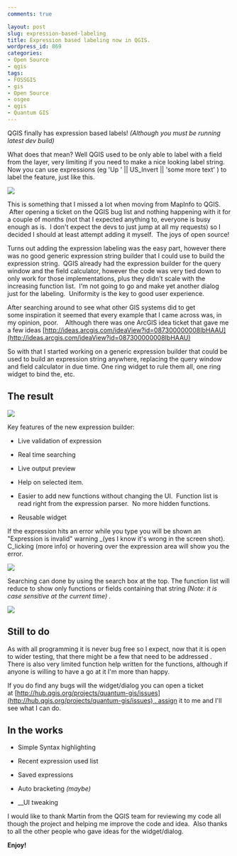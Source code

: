 ```yaml
---
comments: true

layout: post
slug: expression-based-labeling
title: Expression based labeling now in QGIS.
wordpress_id: 869
categories:
- Open Source
- qgis
tags:
- FOSSGIS
- gis
- Open Source
- osgeo
- qgis
- Quantum GIS
---
```


QGIS finally has expression based labels! _(Although you must be running latest dev build)_

What does that mean? Well QGIS used to be only able to label with a field from the layer, very limiting if you need to make a nice looking label string. Now you can use expressions (eg 'Up ' || US_Invert || 'some more text' ) to label the feature, just like this.

[![](http://woostuff.files.wordpress.com/2011/10/expression-labels.png)](http://woostuff.files.wordpress.com/2011/10/expression-labels.png)

This is something that I missed a lot when moving from MapInfo to QGIS.  After opening a ticket on the QGIS bug list and nothing happening with it for a couple of months (not that I expected anything to, everyone is busy enough as is.  I don't expect the devs to just jump at all my requests) so I decided I should at least attempt adding it myself.  The joys of open source!

Turns out adding the expression labeling was the easy part, however there was no good generic expression string builder that I could use to build the expression string.  QGIS already had the expression builder for the query window and the field calculator, however the code was very tied down to only work for those implementations, plus they didn't scale with the increasing function list.  I'm not going to go and make yet another dialog just for the labeling.  Uniformity is the key to good user experience.

After searching around to see what other GIS systems did to get some inspiration it seemed that every example that I came across was, in my opinion, poor.    Although there was one ArcGIS idea ticket that gave me a few ideas [http://ideas.arcgis.com/ideaView?id=087300000008IbHAAU](http://ideas.arcgis.com/ideaView?id=087300000008IbHAAU)

So with that I started working on a generic expression builder that could be used to build an expression string anywhere, replacing the query window and field calculator in due time. One ring widget to rule them all, one ring widget to bind the, etc.


## The result


[![](http://woostuff.files.wordpress.com/2011/10/expression-based-dialog.png)](http://woostuff.files.wordpress.com/2011/10/expression-based-dialog.png)

Key features of the new expression builder:



	
  * Live validation of expression

	
  * Real time searching

	
  * Live output preview

	
  * Help on selected item.

	
  * Easier to add new functions without changing the UI.  Function list is read right from the expression parser.  No more hidden functions.

	
  * Reusable widget


If the expression hits an error while you type you will be shown an "Expression is invalid" warning _(yes I know it's wrong in the screen shot). C_licking (more info) or hovering over the expression area will show you the error.

[![](http://woostuff.files.wordpress.com/2011/10/expression-based-dialog-error.png)](http://woostuff.files.wordpress.com/2011/10/expression-based-dialog-error.png)

Searching can done by using the search box at the top. The function list will reduce to show only functions or fields containing that string _(Note: it is case sensitive at the current time) ._

[![](http://woostuff.files.wordpress.com/2011/10/expression-based-dialog-serach.png)](http://woostuff.files.wordpress.com/2011/10/expression-based-dialog-serach.png)


## Still to do


As with all programming it is never bug free so I expect, now that it is open to wider testing, that there might be a few that need to be addressed .   There is also very limited function help written for the functions, although if anyone is willing to have a go at it I'm more than happy.

If you do find any bugs will the widget/dialog you can open a ticket at [http://hub.qgis.org/projects/quantum-gis/issues](http://hub.qgis.org/projects/quantum-gis/issues) , assign it to me and I'll see what I can do.


## In the works





	
  * Simple Syntax highlighting

	
  * Recent expression used list

	
  * Saved expressions

	
  * Auto bracketing _(maybe)_

	
  * __UI tweaking


I would like to thank Martin from the QGIS team for reviewing my code all though the project and helping me improve the code and idea.  Also thanks to all the other people who gave ideas for the widget/dialog.

**Enjoy!**
